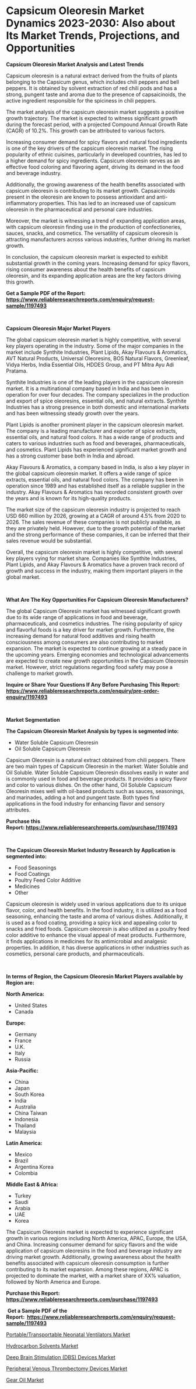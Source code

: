 <p><h1>Capsicum Oleoresin Market Dynamics 2023-2030: Also about Its Market Trends, Projections, and Opportunities</h1></p><p><strong>Capsicum Oleoresin Market Analysis and Latest Trends</strong></p>
<p><p>Capsicum oleoresin is a natural extract derived from the fruits of plants belonging to the Capsicum genus, which includes chili peppers and bell peppers. It is obtained by solvent extraction of red chili pods and has a strong, pungent taste and aroma due to the presence of capsaicinoids, the active ingredient responsible for the spiciness in chili peppers.</p><p>The market analysis of the capsicum oleoresin market suggests a positive growth trajectory. The market is expected to witness significant growth during the forecast period, with a projected Compound Annual Growth Rate (CAGR) of 10.2%. This growth can be attributed to various factors.</p><p>Increasing consumer demand for spicy flavors and natural food ingredients is one of the key drivers of the capsicum oleoresin market. The rising popularity of ethnic cuisines, particularly in developed countries, has led to a higher demand for spicy ingredients. Capsicum oleoresin serves as an effective food coloring and flavoring agent, driving its demand in the food and beverage industry.</p><p>Additionally, the growing awareness of the health benefits associated with capsicum oleoresin is contributing to its market growth. Capsaicinoids present in the oleoresin are known to possess antioxidant and anti-inflammatory properties. This has led to an increased use of capsicum oleoresin in the pharmaceutical and personal care industries.</p><p>Moreover, the market is witnessing a trend of expanding application areas, with capsicum oleoresin finding use in the production of confectioneries, sauces, snacks, and cosmetics. The versatility of capsicum oleoresin is attracting manufacturers across various industries, further driving its market growth.</p><p>In conclusion, the capsicum oleoresin market is expected to exhibit substantial growth in the coming years. Increasing demand for spicy flavors, rising consumer awareness about the health benefits of capsicum oleoresin, and its expanding application areas are the key factors driving this growth.</p></p>
<p><strong>Get a Sample PDF of the Report:&nbsp; <a href="https://www.reliableresearchreports.com/enquiry/request-sample/1197493">https://www.reliableresearchreports.com/enquiry/request-sample/1197493</a></strong></p>
<p>&nbsp;</p>
<p><strong>Capsicum Oleoresin Major Market Players</strong></p>
<p><p>The global capsicum oleoresin market is highly competitive, with several key players operating in the industry. Some of the major companies in the market include Synthite Industries, Plant Lipids, Akay Flavours & Aromatics, AVT Natural Products, Universal Oleoresins, BOS Natural Flavors, Greenleaf, Vidya Herbs, India Essential Oils, HDDES Group, and PT Mitra Ayu Adi Pratama.</p><p>Synthite Industries is one of the leading players in the capsicum oleoresin market. It is a multinational company based in India and has been in operation for over four decades. The company specializes in the production and export of spice oleoresins, essential oils, and natural extracts. Synthite Industries has a strong presence in both domestic and international markets and has been witnessing steady growth over the years.</p><p>Plant Lipids is another prominent player in the capsicum oleoresin market. The company is a leading manufacturer and exporter of spice extracts, essential oils, and natural food colors. It has a wide range of products and caters to various industries such as food and beverages, pharmaceuticals, and cosmetics. Plant Lipids has experienced significant market growth and has a strong customer base both in India and abroad.</p><p>Akay Flavours & Aromatics, a company based in India, is also a key player in the global capsicum oleoresin market. It offers a wide range of spice extracts, essential oils, and natural food colors. The company has been in operation since 1989 and has established itself as a reliable supplier in the industry. Akay Flavours & Aromatics has recorded consistent growth over the years and is known for its high-quality products.</p><p>The market size of the capsicum oleoresin industry is projected to reach USD 660 million by 2026, growing at a CAGR of around 4.5% from 2020 to 2026. The sales revenue of these companies is not publicly available, as they are privately held. However, due to the growth potential of the market and the strong performance of these companies, it can be inferred that their sales revenue would be substantial.</p><p>Overall, the capsicum oleoresin market is highly competitive, with several key players vying for market share. Companies like Synthite Industries, Plant Lipids, and Akay Flavours & Aromatics have a proven track record of growth and success in the industry, making them important players in the global market.</p></p>
<p>&nbsp;</p>
<p><strong>What Are The Key Opportunities For Capsicum Oleoresin Manufacturers?</strong></p>
<p><p>The global Capsicum Oleoresin market has witnessed significant growth due to its wide range of applications in food and beverage, pharmaceuticals, and cosmetics industries. The rising popularity of spicy and flavorful foods is a key driver for market growth. Furthermore, the increasing demand for natural food additives and rising health consciousness among consumers are also contributing to market expansion. The market is expected to continue growing at a steady pace in the upcoming years. Emerging economies and technological advancements are expected to create new growth opportunities in the Capsicum Oleoresin market. However, strict regulations regarding food safety may pose a challenge to market growth.</p></p>
<p><strong>Inquire or Share Your Questions If Any Before Purchasing This Report: <a href="https://www.reliableresearchreports.com/enquiry/pre-order-enquiry/1197493">https://www.reliableresearchreports.com/enquiry/pre-order-enquiry/1197493</a></strong></p>
<p>&nbsp;</p>
<p><strong>Market Segmentation</strong></p>
<p><strong>The Capsicum Oleoresin Market Analysis by types is segmented into:</strong></p>
<p><ul><li>Water Soluble Capsicum Oleoresin</li><li>Oil Soluble Capsicum Oleoresin</li></ul></p>
<p><p>Capsicum Oleoresin is a natural extract obtained from chili peppers. There are two main types of Capsicum Oleoresin in the market: Water Soluble and Oil Soluble. Water Soluble Capsicum Oleoresin dissolves easily in water and is commonly used in food and beverage products. It provides a spicy flavor and color to various dishes. On the other hand, Oil Soluble Capsicum Oleoresin mixes well with oil-based products such as sauces, seasonings, and marinades, adding a hot and pungent taste. Both types find applications in the food industry for enhancing flavor and sensory attributes.</p></p>
<p><strong>Purchase this Report:&nbsp;<a href="https://www.reliableresearchreports.com/purchase/1197493">https://www.reliableresearchreports.com/purchase/1197493</a></strong></p>
<p>&nbsp;</p>
<p><strong>The Capsicum Oleoresin Market Industry Research by Application is segmented into:</strong></p>
<p><ul><li>Food Seasonings</li><li>Food Coatings</li><li>Poultry Feed Color Additive</li><li>Medicines</li><li>Other</li></ul></p>
<p><p>Capsicum oleoresin is widely used in various applications due to its unique flavor, color, and health benefits. In the food industry, it is utilized as a food seasoning, enhancing the taste and aroma of various dishes. Additionally, it is used as a food coating, providing a spicy kick and appealing color to snacks and fried foods. Capsicum oleoresin is also utilized as a poultry feed color additive to enhance the visual appeal of meat products. Furthermore, it finds applications in medicines for its antimicrobial and analgesic properties. In addition, it has diverse applications in other industries such as cosmetics, personal care products, and pharmaceuticals.</p></p>
<p>&nbsp;</p>
<p><strong>In terms of Region, the Capsicum Oleoresin Market Players available by Region are:</strong></p>
<p>
    <p> <strong> North America: </strong>
        <ul>
            <li>United States</li>
            <li>Canada</li>
        </ul>
        </p> 
    <p> <strong> Europe: </strong>
        <ul>
            <li>Germany</li>
            <li>France</li>
            <li>U.K.</li>
            <li>Italy</li>
            <li>Russia</li>
        </ul>
        </p> 
    <p> <strong> Asia-Pacific: </strong>
        <ul>
            <li>China</li>
            <li>Japan</li>
            <li>South Korea</li>
            <li>India</li>
            <li>Australia</li>
            <li>China Taiwan</li>
            <li>Indonesia</li>
            <li>Thailand</li>
            <li>Malaysia</li>
        </ul>
        </p> 
    <p> <strong> Latin America: </strong>
        <ul>
            <li>Mexico</li>
            <li>Brazil</li>
            <li>Argentina Korea</li>
            <li>Colombia</li>
        </ul>
        </p> 
    <p> <strong> Middle East & Africa: </strong>
        <ul>
            <li>Turkey</li>
            <li>Saudi</li>
            <li>Arabia</li>
            <li>UAE</li>
            <li>Korea</li>
        </ul>
    </p>
    </p>
<p><p>The Capsicum Oleoresin market is expected to experience significant growth in various regions including North America, APAC, Europe, the USA, and China. Increasing consumer demand for spicy flavors and the wide application of capsicum oleoresins in the food and beverage industry are driving market growth. Additionally, growing awareness about the health benefits associated with capsicum oleoresin consumption is further contributing to its market expansion. Among these regions, APAC is projected to dominate the market, with a market share of XX% valuation, followed by North America and Europe.</p></p>
<p><strong>Purchase this Report: <a href="https://www.reliableresearchreports.com/purchase/1197493">https://www.reliableresearchreports.com/purchase/1197493</a></strong></p>
<p>&nbsp;<strong>Get a Sample PDF of the Report:&nbsp;&nbsp;<a href="https://www.reliableresearchreports.com/enquiry/request-sample/1197493">https://www.reliableresearchreports.com/enquiry/request-sample/1197493</a></strong></p>
<p><strong></strong></p>
<p><p><a href="https://issuu.com/reportprime-2/docs/portabletransportable-neonatal-ventilators-market-">Portable/Transportable Neonatal Ventilators Market</a></p><p><a href="https://github.com/BryceTownsendr/Market-Research-Report-List-2/blob/main/hydrocarbon-solvents-market.md">Hydrocarbon Solvents Market</a></p><p><a href="https://issuu.com/reportprime-2/docs/deep-brain-stimulation-dbs-devices-market-size-203">Deep Brain Stimulation (DBS) Devices Market</a></p><p><a href="https://issuu.com/reportprime-2/docs/peripheral-venous-thrombectomy-devices-market-size">Peripheral Venous Thrombectomy Devices Market</a></p><p><a href="https://github.com/ChiragRp1/Market-Research-Report-List-2/blob/main/gear-oil-market.md">Gear Oil Market</a></p></p>